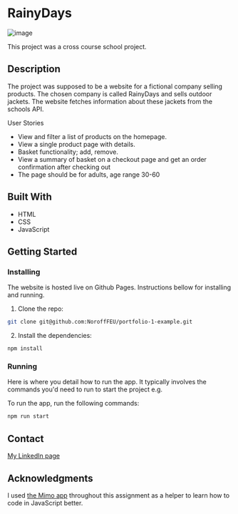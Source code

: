 # RainyDays

![image]()

This project was a cross course school project.  

## Description

The project was supposed to be a website for a fictional company selling products. The chosen company is called RainyDays and sells outdoor jackets. The website fetches information about these jackets from the schools API.

User Stories

- View and filter a list of products on the homepage.
- View a single product page with details.
- Basket functionality; add, remove.
- View a summary of basket on a checkout page and get an order confirmation after checking out
- The page should be for adults, age range 30-60

## Built With

- HTML
- CSS
- JavaScript

## Getting Started

### Installing

The website is hosted live on Github Pages. Instructions bellow for installing and running.

1. Clone the repo:

```bash
git clone git@github.com:NoroffFEU/portfolio-1-example.git
```

2. Install the dependencies:

```
npm install
```

### Running

Here is where you detail how to run the app. It typically involves the commands you'd need to run to start the project e.g.

To run the app, run the following commands:

```bash
npm run start
```

## Contact

[My LinkedIn page]([www.linkedin.com](https://no.linkedin.com/in/mari-berg-s%C3%B8rensen-b63425156))

## Acknowledgments

I used [the Mimo app](https://mimo.org/) throughout this assignment as a helper to learn how to code in JavaScript better. 
